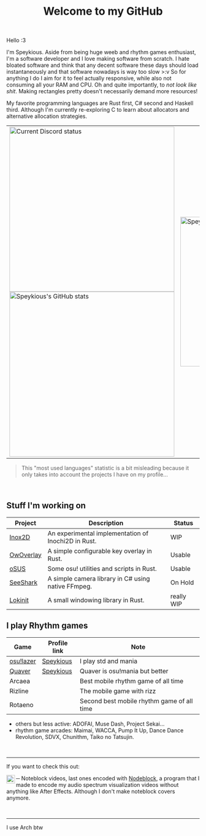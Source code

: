<p align="center">
  <h1 align="center">Welcome to my GitHub</h1>
</p>

&nbsp;

Hello :3

I'm Speykious. Aside from being huge weeb and rhythm games enthusiast, I'm a software developer and I love making software from scratch.
I hate bloated software and think that any decent software these days should load instantaneously and that software nowadays is way too slow >:v
So for anything I do I aim for it to feel actually responsive, while also not consuming all your RAM and CPU.
Oh and quite importantly, to *not look like shit*. Making rectangles pretty doesn't necessarily demand more resources!

My favorite programming languages are Rust first, C# second and Haskell third.
Although I'm currently re-exploring C to learn about allocators and alternative allocation strategies.

<table align="center">
    <tr>
    <td width="440px">
      <img alt="Current Discord status" src="https://discord.c99.nl/widget/theme-3/358960666238910465.png" width="430px" align="center" />
      <img alt="Speykious's GitHub stats" src="https://github-readme-stats.vercel.app/api?username=Speykious&show_icons=true&hide_border=true&theme=tokyonight" width="430px" align="center" />
    </td>
    <td width="420px">
      <img alt="Speykious's GitHub Language Stats" src="https://github-readme-stats.vercel.app/api/top-langs/?username=speykious&langs_count=3&hide_border=true&theme=tokyonight" width="390px" align="center" />
    </td>
  </tr>
</table>

> This "most used languages" statistic is a bit misleading because it only takes into account the projects I have on my profile...

&nbsp;

## Stuff I'm working on

| Project                                             | Description                                         | Status     |
| --------------------------------------------------- | --------------------------------------------------- | ---------- |
| [Inox2D](https://github.com/Inochi2D/inox2d)        | An experimental implementation of Inochi2D in Rust. | WIP        |
| [OwOverlay](https://github.com/Speykious/OwOverlay) | A simple configurable key overlay in Rust.          | Usable     |
| [oSUS](https://github.com/Speykious/oSUS)           | Some osu! utilities and scripts in Rust.            | Usable     |
| [SeeShark](https://github.com/Speykious/SeeShark)   | A simple camera library in C# using native FFmpeg.  | On Hold    |
| [Lokinit](https://github.com/loki-chat/lokinit)     | A small windowing library in Rust.                  | really WIP |

## I play Rhythm games

| Game                                       | Profile link                                    | Note                                       |
| ------------------------------------------ | ----------------------------------------------- | ------------------------------------------ |
| [osu!lazer](https://github.com/ppy/osu)    | [Speykious](https://osu.ppy.sh/users/19553508)  | I play std and mania                       |
| [Quaver](https://github.com/Quaver/Quaver) | [Speykious](https://quavergame.com/user/475839) | Quaver is osu!mania but better             |
| Arcaea                                     |                                                 | Best mobile rhythm game of all time        |
| Rizline                                    |                                                 | The mobile game with rizz                  |
| Rotaeno                                    |                                                 | Second best mobile rhythm game of all time |

- others but less active: ADOFAI, Muse Dash, Project Sekai...
- rhythm game arcades: Maimai, WACCA, Pump It Up, Dance Dance Revolution, SDVX, Chunithm, Taiko no Tatsujin.

&nbsp;

***

If you want to check this out:

[<img align='left' alt="YouTube channel" width='22px' src='https://upload.wikimedia.org/wikipedia/commons/0/09/YouTube_full-color_icon_%282017%29.svg' />][ytb] ─ Noteblock videos, last ones encoded with [Nodeblock](https://gitlab.com/Speykious/nodeblock), a program that I made to encode my audio spectrum visualization videos without anything like After Effects. Although I don't make noteblock covers anymore.

[ytb]: https://www.youtube.com/channel/UCOiJt_VwWxzo-MJB_ANxqvA

&nbsp;

***

I use Arch btw
